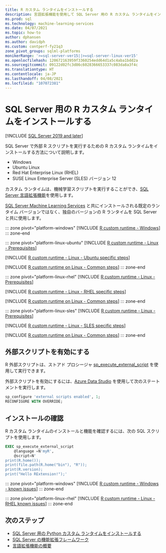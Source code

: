 ```yaml
---
title: R カスタム ランタイムをインストールする
description: 言語拡張機能を使用して SQL Server 用の R カスタム ランタイムをインストールする方法について説明します。 Python カスタム ランタイムは機械学習スクリプトを実行できます。
ms.prod: sql
ms.technology: machine-learning-services
ms.date: 04/07/2021
ms.topic: how-to
author: dphansen
ms.author: davidph
ms.custom: contperf-fy21q3
zone_pivot_groups: sqlml-platforms
monikerRange: '>=sql-server-ver15||>=sql-server-linux-ver15'
ms.openlocfilehash: 120672163959f3360254edd64d1a5c4aba1bdd2a
ms.sourcegitcommit: 09122d02fc3d86c6028366653337c083da8a3f4c
ms.translationtype: HT
ms.contentlocale: ja-JP
ms.lasthandoff: 04/08/2021
ms.locfileid: "107072381"
---
```

# <a name="install-an-r-custom-runtime-for-sql-server"></a>SQL Server 用の R カスタム ランタイムをインストールする

[!INCLUDE [SQL Server 2019 and later](../../includes/applies-to-version/sqlserver2019.md)]

SQL Server で外部 R スクリプトを実行するための R カスタム ランタイムをインストールする方法について説明します。

+ Windows
+ Ubuntu Linux
+ Red Hat Enterprise Linux (RHEL)
+ SUSE Linux Enterprise Server (SLES) バージョン 12

カスタム ランタイムは、機械学習スクリプトを実行することができ、[SQL Server 言語拡張機能](../../language-extensions/language-extensions-overview.md)を使用します。

[SQL Server Machine Learning Services](../sql-server-machine-learning-services.md) と共にインストールされる既定のランタイム バージョンではなく、独自のバージョンの R ランタイムを SQL Server と共に使用します。

::: zone pivot="platform-windows"
[!INCLUDE [R custom runtime - Windows](includes/custom-runtime-r-windows.md)]
::: zone-end

::: zone pivot="platform-linux-ubuntu"
[!INCLUDE [R custom runtime - Linux - Prerequisites](includes/custom-runtime-r-linux-prerequisites.md)]

[!INCLUDE [R custom runtime - Linux - Ubuntu specific steps](includes/custom-runtime-r-linux-ubuntu.md)]

[!INCLUDE [R custom runtime on Linux - Common steps](includes/custom-runtime-r-linux-common.md)]
::: zone-end

::: zone pivot="platform-linux-rhel"
[!INCLUDE [R custom runtime - Linux - Prerequisites](includes/custom-runtime-r-linux-prerequisites.md)]

[!INCLUDE [R custom runtime - Linux - RHEL specific steps](includes/custom-runtime-r-linux-rhel.md)]

[!INCLUDE [R custom runtime on Linux - Common steps](includes/custom-runtime-r-linux-common.md)]
::: zone-end

::: zone pivot="platform-linux-sles"
[!INCLUDE [R custom runtime - Linux - Prerequisites](includes/custom-runtime-r-linux-prerequisites.md)]

[!INCLUDE [R custom runtime - Linux - SLES specific steps](includes/custom-runtime-r-linux-sles.md)]

[!INCLUDE [R custom runtime on Linux - Common steps](includes/custom-runtime-r-linux-common.md)]
::: zone-end

## <a name="enable-external-script"></a>外部スクリプトを有効にする

R 外部スクリプトは、ストアド プロシージャ [sp_execute_external_script](../../relational-databases/system-stored-procedures/sp-execute-external-script-transact-sql.md) を使用して実行できます。

外部スクリプトを有効にするには、[Azure Data Studio](../../azure-data-studio/what-is-azure-data-studio.md) を使用して次のステートメントを実行します。

```sql
sp_configure 'external scripts enabled', 1;
RECONFIGURE WITH OVERRIDE;  
```

## <a name="verify-installation"></a>インストールの確認

R カスタム ランタイムのインストールと機能を確認するには、次の SQL スクリプトを使用します。

```sql
EXEC sp_execute_external_script
    @language =N'myR',
    @script=N'
print(R.home());
print(file.path(R.home("bin"), "R"));
print(R.version);
print("Hello RExtension!");'
```

::: zone pivot="platform-windows"
[!INCLUDE [R custom runtime - Windows - known issues](includes/custom-runtime-r-windows-known-issues.md)]
::: zone-end

::: zone pivot="platform-linux-rhel"
[!INCLUDE [R custom runtime - Linux - RHEL known issues](includes/custom-runtime-r-linux-known-issues-rhel.md)]
::: zone-end

## <a name="next-steps"></a>次のステップ

+ [SQL Server 用の Python カスタム ランタイムをインストールする](custom-runtime-python.md)
+ [SQL Server の機能拡張フレームワーク](../concepts/extensibility-framework.md)
+ [言語拡張機能の概要](../../language-extensions/language-extensions-overview.md)